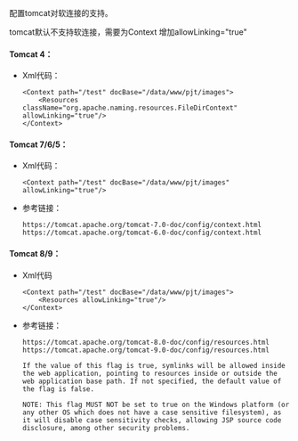 

配置tomcat对软连接的支持。

tomcat默认不支持软连接，需要为Context 增加allowLinking="true" 



#### Tomcat 4：

- Xml代码：

  ```
  <Context path="/test" docBase="/data/www/pjt/images">  
      <Resources className="org.apache.naming.resources.FileDirContext" allowLinking="true"/>  
  </Context> 
  ```

#### Tomcat 7/6/5： 
- Xml代码：

  ```
  <Context path="/test" docBase="/data/www/pjt/images" allowLinking="true"/> 
  ```

- 参考链接：

  ```
  https://tomcat.apache.org/tomcat-7.0-doc/config/context.html
  https://tomcat.apache.org/tomcat-6.0-doc/config/context.html
  ```

#### Tomcat 8/9：

- Xml代码

  ```
  <Context path="/test" docBase="/data/www/pjt/images">  
      <Resources allowLinking="true"/> 
  </Context>  
  ```

- 参考链接：

  ```
  https://tomcat.apache.org/tomcat-8.0-doc/config/resources.html
  https://tomcat.apache.org/tomcat-9.0-doc/config/resources.html
  
  If the value of this flag is true, symlinks will be allowed inside the web application, pointing to resources inside or outside the web application base path. If not specified, the default value of the flag is false.
  
  NOTE: This flag MUST NOT be set to true on the Windows platform (or any other OS which does not have a case sensitive filesystem), as it will disable case sensitivity checks, allowing JSP source code disclosure, among other security problems.
  ```
